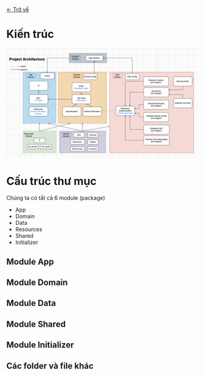 [<- Trở về](../README.md#architecture)

# Kiến trúc

![img](project_architecture.png)

# Cấu trúc thư mục

Chúng ta có tất cả 6 module (package)

* App
* Domain
* Data
* Resources
* Shared
* Initializer

## Module App
## Module Domain
## Module Data
## Module Shared
## Module Initializer
## Các folder và file khác